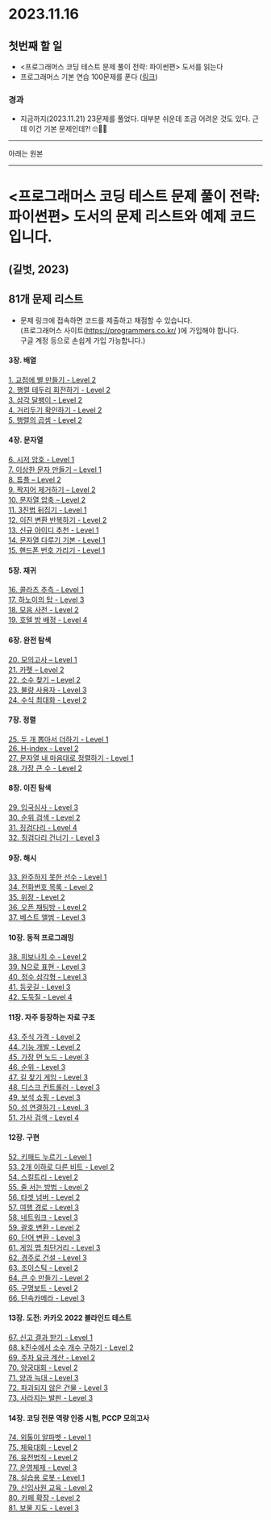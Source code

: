 # 2023.11.16

## 첫번째 할 일

- <프로그래머스 코딩 테스트 문제 풀이 전략: 파이썬편> 도서를 읽는다
- 프로그래머스 기본 연습 100문제를 푼다 ([링크](https://school.programmers.co.kr/learn/challenges/beginner))

### 경과

- 지금까지(2023.11.21) 23문제를 풀었다. 대부분 쉬운데 조금 어려운 것도 있다. 근데 이건 기본 문제인데?! 🙄🥲😰

---

아래는 원본

---

# <프로그래머스 코딩 테스트 문제 풀이 전략: 파이썬편> 도서의 문제 리스트와 예제 코드입니다.
## (길벗, 2023)

## 81개 문제 리스트

* 문제 링크에 접속하면 코드를 제출하고 채점할 수 있습니다.</br>
(프로그래머스 사이트(https://programmers.co.kr/ )에 가입해야 합니다. </br>
구글 계정 등으로 손쉽게 가입 가능합니다.) </br>


#### 3장. 배열
[1. 교점에 별 만들기 - Level 2](https://programmers.co.kr/learn/courses/30/lessons/87377) </br>
[2. 행렬 테두리 회전하기 - Level 2](https://programmers.co.kr/learn/courses/30/lessons/77485) </br>
[3. 삼각 달팽이 - Level 2](https://programmers.co.kr/learn/courses/30/lessons/68645) </br>
[4. 거리두기 확인하기 - Level 2](https://programmers.co.kr/learn/courses/30/lessons/81302) </br>
[5. 행렬의 곱셈 - Level 2](https://programmers.co.kr/learn/courses/30/lessons/12949) </br>

#### 4장. 문자열
[6. 시저 암호 - Level 1](https://programmers.co.kr/learn/courses/30/lessons/12926) </br>
[7. 이상한 문자 만들기 – Level 1](https://programmers.co.kr/learn/courses/30/lessons/12930) </br>
[8. 튜플 – Level 2](https://programmers.co.kr/learn/courses/30/lessons/64065) </br>
[9. 짝지어 제거하기 – Level 2](https://programmers.co.kr/learn/courses/30/lessons/12973) </br>
[10. 문자열 압축 – Level 2](https://programmers.co.kr/learn/courses/30/lessons/60057) </br>
[11. 3진법 뒤집기 - Level 1](https://programmers.co.kr/learn/courses/30/lessons/68935) </br>
[12. 이진 변환 반복하기 - Level 2](https://programmers.co.kr/learn/courses/30/lessons/70129) </br>
[13. 신규 아이디 추천 - Level 1](https://programmers.co.kr/learn/courses/30/lessons/72410) </br>
[14. 문자열 다루기 기본 - Level 1](https://programmers.co.kr/learn/courses/30/lessons/12918) </br>
[15. 핸드폰 번호 가리기 - Level 1](https://school.programmers.co.kr/learn/courses/30/lessons/12948) </br>

#### 5장. 재귀

[16. 콜라츠 추측 - Level 1](https://school.programmers.co.kr/learn/courses/30/lessons/12943) </br>
[17. 하노이의 탑 - Level 3](https://school.programmers.co.kr/learn/courses/30/lessons/12946) </br>
[18. 모음 사전 - Level 2](https://school.programmers.co.kr/learn/courses/30/lessons/84512) </br>
[19. 호텔 방 배정 - Level 4](https://school.programmers.co.kr/learn/courses/30/lessons/64063) </br>


#### 6장. 완전 탐색

[20. 모의고사 – Level 1](https://school.programmers.co.kr/learn/courses/30/lessons/42840) </br>
[21. 카펫 – Level 2](https://school.programmers.co.kr/learn/courses/30/lessons/42842) </br>
[22. 소수 찾기 – Level 2](https://school.programmers.co.kr/learn/courses/30/lessons/42839) </br>
[23. 불량 사용자 - Level 3](https://school.programmers.co.kr/learn/courses/30/lessons/64064) </br>
[24. 수식 최대화 - Level 2](https://school.programmers.co.kr/learn/courses/30/lessons/67257) </br>


#### 7장. 정렬

[25. 두 개 뽑아서 더하기 - Level 1](https://school.programmers.co.kr/learn/courses/30/lessons/68644) </br>
[26. H-index - Level 2](https://school.programmers.co.kr/learn/courses/30/lessons/42747) </br>
[27. 문자열 내 마음대로 정렬하기 - Level 1](https://school.programmers.co.kr/learn/courses/30/lessons/12915) </br>
[28. 가장 큰 수 - Level 2](https://school.programmers.co.kr/learn/courses/30/lessons/42746) </br>


#### 8장. 이진 탐색

[29. 입국심사 - Level 3](https://school.programmers.co.kr/learn/courses/30/lessons/43238) </br>
[30. 순위 검색 - Level 2](https://school.programmers.co.kr/learn/courses/30/lessons/72412) </br>
[31. 징검다리 - Level 4](https://school.programmers.co.kr/learn/courses/30/lessons/43236) </br>
[32. 징검다리 건너기 - Level 3](https://school.programmers.co.kr/learn/courses/30/lessons/64062) </br>


#### 9장. 해시

[33. 완주하지 못한 선수 - Level 1](https://programmers.co.kr/learn/courses/30/lessons/42576) </br>
[34. 전화번호 목록 - Level 2](https://programmers.co.kr/learn/courses/30/lessons/42577) </br>
[35. 위장 - Level 2](https://school.programmers.co.kr/learn/courses/30/lessons/42578) </br>
[36. 오픈 채팅방 - Level 2](https://school.programmers.co.kr/learn/courses/30/lessons/42888) </br>
[37. 베스트 앨범 - Level 3](https://school.programmers.co.kr/learn/courses/30/lessons/42579) </br>


#### 10장. 동적 프로그래밍

[38. 피보나치 수 - Level 2](https://school.programmers.co.kr/learn/courses/30/lessons/12945) </br>
[39. N으로 표현 - Level 3](https://school.programmers.co.kr/learn/courses/30/lessons/42895) </br>
[40. 정수 삼각형 - Level 3](https://school.programmers.co.kr/learn/courses/30/lessons/43105) </br>
[41. 등굣길 - Level 3](https://school.programmers.co.kr/learn/courses/30/lessons/42898) </br>
[42. 도둑질 - Level 4](https://school.programmers.co.kr/learn/courses/30/lessons/42897) </br>


#### 11장. 자주 등장하는 자료 구조

[43. 주식 가격 - Level 2](https://school.programmers.co.kr/learn/courses/30/lessons/42584) </br>
[44. 기능 개발 - Level 2](https://school.programmers.co.kr/learn/courses/30/lessons/42586) </br>
[45. 가장 먼 노드 - Level 3](https://school.programmers.co.kr/learn/courses/30/lessons/49189) </br>
[46. 순위 - Level 3](https://school.programmers.co.kr/learn/courses/30/lessons/49191) </br>
[47. 길 찾기 게임 - Level 3](https://school.programmers.co.kr/learn/courses/30/lessons/42892) </br>
[48. 디스크 컨트롤러 - Level 3](https://school.programmers.co.kr/learn/courses/30/lessons/42627) </br>
[49. 보석 쇼핑 - Level 3](https://school.programmers.co.kr/learn/courses/30/lessons/67258) </br>
[50. 섬 연결하기 - Level. 3](https://school.programmers.co.kr/learn/courses/30/lessons/42861) </br>
[51. 가사 검색 - Level 4](https://school.programmers.co.kr/learn/courses/30/lessons/60060) </br>


#### 12장. 구현

[52. 키패드 누르기 - Level 1](https://school.programmers.co.kr/learn/courses/30/lessons/67256) </br>
[53. 2개 이하로 다른 비트 - Level 2](https://school.programmers.co.kr/learn/courses/30/lessons/77885) </br>
[54. 스킬트리 - Level 2](https://school.programmers.co.kr/learn/courses/30/lessons/49993) </br>
[55. 줄 서는 방법 - Level 2](https://school.programmers.co.kr/learn/courses/30/lessons/12936) </br>
[56. 타겟 넘버 - Level 2](https://school.programmers.co.kr/learn/courses/30/lessons/43165) </br>
[57. 여행 경로 - Level 3](https://school.programmers.co.kr/learn/courses/30/lessons/43164) </br>
[58. 네트워크 - Level 3](https://school.programmers.co.kr/learn/courses/30/lessons/43162) </br>
[59. 괄호 변환 - Level 2](https://school.programmers.co.kr/learn/courses/30/lessons/60058) </br>
[60. 단어 변환 - Level 3](https://school.programmers.co.kr/learn/courses/30/lessons/43163) </br>
[61. 게임 맵 최단거리 - Level 3](https://school.programmers.co.kr/learn/courses/30/lessons/1844) </br>
[62. 경주로 건설 - Level 3](https://school.programmers.co.kr/learn/courses/30/lessons/67259) </br>
[63. 조이스틱 - Level 2](https://school.programmers.co.kr/learn/courses/30/lessons/42860) </br>
[64. 큰 수 만들기 - Level 2](https://school.programmers.co.kr/learn/courses/30/lessons/42883) </br>
[65. 구명보트 - Level 2](https://school.programmers.co.kr/learn/courses/30/lessons/42885) </br>
[66. 단속카메라 - Level 3](https://school.programmers.co.kr/learn/courses/30/lessons/42884) </br>


#### 13장. 도전: 카카오 2022 블라인드 테스트

[67. 신고 결과 받기 - Level 1](https://school.programmers.co.kr/learn/courses/30/lessons/92334) </br>
[68. k진수에서 소수 개수 구하기 - Level 2](https://school.programmers.co.kr/learn/courses/30/lessons/92335)</br>
[69. 주차 요금 계산 - Level 2](https://school.programmers.co.kr/learn/courses/30/lessons/92341)</br>
[70. 양궁대회 - Level 2](https://school.programmers.co.kr/learn/courses/30/lessons/92342)</br>
[71. 양과 늑대 - Level 3](https://school.programmers.co.kr/learn/courses/30/lessons/92343)</br>
[72. 파괴되지 않은 건물 - Level 3](https://school.programmers.co.kr/learn/courses/30/lessons/92344)</br>
[73. 사라지는 발판 - Level 3](https://school.programmers.co.kr/learn/courses/30/lessons/92345)</br>


#### 14장. 코딩 전문 역량 인증 시험, PCCP 모의고사

[74. 외톨이 알파벳 - Level 1](https://school.programmers.co.kr/learn/courses/15008/lessons/121683)</br>
[75. 체육대회 - Level 2](https://school.programmers.co.kr/learn/courses/15008/lessons/121684)</br>
[76. 유전법칙 - Level 2](https://school.programmers.co.kr/learn/courses/15008/lessons/121685)</br>
[77. 운영체제 - Level 3](https://school.programmers.co.kr/learn/courses/15008/lessons/121686)</br>
[78. 실습용 로봇 - Level 1](https://school.programmers.co.kr/learn/courses/15009/lessons/121687)</br>
[79. 신입사원 교육 - Level 2](https://school.programmers.co.kr/learn/courses/15009/lessons/121688)</br>
[80. 카페 확장 - Level 2](https://school.programmers.co.kr/learn/courses/15009/lessons/121689)</br>
[81. 보물 지도 - Level 3](https://school.programmers.co.kr/learn/courses/15009/lessons/121690)</br>



